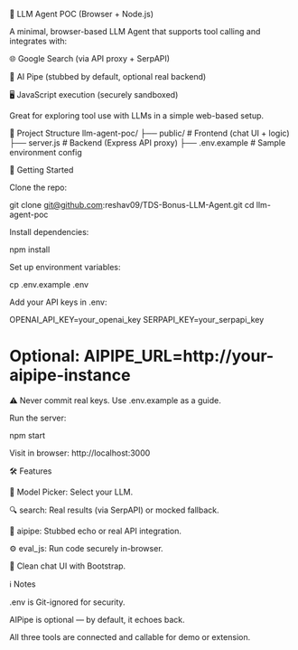 🤖 LLM Agent POC (Browser + Node.js)

A minimal, browser-based LLM Agent that supports tool calling and integrates with:

🌐 Google Search (via API proxy + SerpAPI)

🔄 AI Pipe (stubbed by default, optional real backend)

🖥️ JavaScript execution (securely sandboxed)

Great for exploring tool use with LLMs in a simple web-based setup.

📁 Project Structure
llm-agent-poc/
├── public/           # Frontend (chat UI + logic)
├── server.js         # Backend (Express API proxy)
├── .env.example      # Sample environment config

🚀 Getting Started

Clone the repo:

git clone git@github.com:reshav09/TDS-Bonus-LLM-Agent.git
cd llm-agent-poc


Install dependencies:

npm install


Set up environment variables:

cp .env.example .env


Add your API keys in .env:

OPENAI_API_KEY=your_openai_key
SERPAPI_KEY=your_serpapi_key
# Optional: AIPIPE_URL=http://your-aipipe-instance


⚠️ Never commit real keys. Use .env.example as a guide.

Run the server:

npm start


Visit in browser:
http://localhost:3000

🛠️ Features

🔘 Model Picker: Select your LLM.

🔍 search: Real results (via SerpAPI) or mocked fallback.

🧠 aipipe: Stubbed echo or real API integration.

⚙️ eval_js: Run code securely in-browser.

💬 Clean chat UI with Bootstrap.

ℹ️ Notes

.env is Git-ignored for security.

AIPipe is optional — by default, it echoes back.

All three tools are connected and callable for demo or extension.